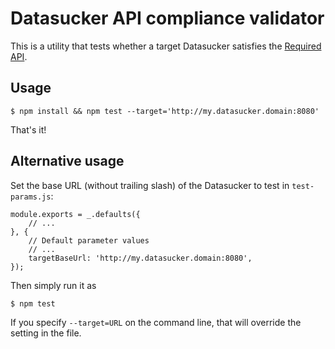 Datasucker API compliance validator
===

This is a utility that tests whether a target Datasucker satisfies the
[Required API][required-api].

[required-api]: https://github.com/datasucker/netrunner-datasucker#required-api


Usage
---

    $ npm install && npm test --target='http://my.datasucker.domain:8080'

That's it!


Alternative usage
---

Set the base URL (without trailing slash) of the Datasucker to test in
`test-params.js`:


    module.exports = _.defaults({
        // ...
    }, {
        // Default parameter values
        // ...
        targetBaseUrl: 'http://my.datasucker.domain:8080',
    });

Then simply run it as

    $ npm test

If you specify `--target=URL` on the command line, that will override the
setting in the file.
